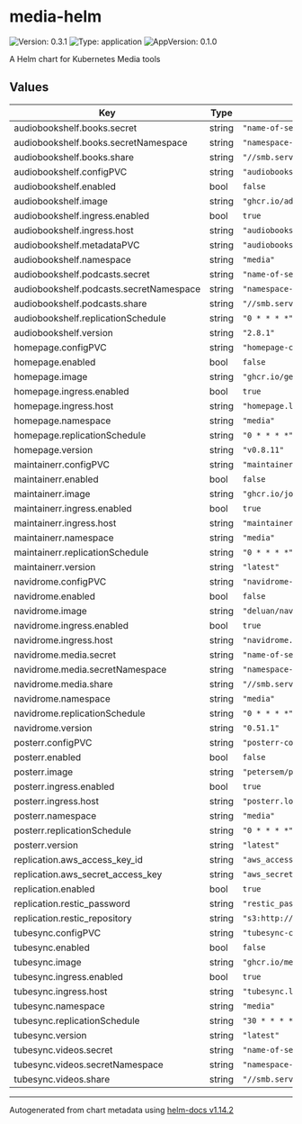 # media-helm

![Version: 0.3.1](https://img.shields.io/badge/Version-0.3.1-informational?style=flat-square) ![Type: application](https://img.shields.io/badge/Type-application-informational?style=flat-square) ![AppVersion: 0.1.0](https://img.shields.io/badge/AppVersion-0.1.0-informational?style=flat-square)

A Helm chart for Kubernetes Media tools

## Values

| Key | Type | Default | Description |
|-----|------|---------|-------------|
| audiobookshelf.books.secret | string | `"name-of-secret-with-creds"` |  |
| audiobookshelf.books.secretNamespace | string | `"namespace-holding-secret"` |  |
| audiobookshelf.books.share | string | `"//smb.server.name/share"` |  |
| audiobookshelf.configPVC | string | `"audiobookshelf-config"` |  |
| audiobookshelf.enabled | bool | `false` |  |
| audiobookshelf.image | string | `"ghcr.io/advplyr/audiobookshelf"` |  |
| audiobookshelf.ingress.enabled | bool | `true` |  |
| audiobookshelf.ingress.host | string | `"audiobookshelf.local"` |  |
| audiobookshelf.metadataPVC | string | `"audiobookshelf-metadata"` |  |
| audiobookshelf.namespace | string | `"media"` |  |
| audiobookshelf.podcasts.secret | string | `"name-of-secret-with-creds2"` |  |
| audiobookshelf.podcasts.secretNamespace | string | `"namespace-holding-secret2"` |  |
| audiobookshelf.podcasts.share | string | `"//smb.server.name/share2"` |  |
| audiobookshelf.replicationSchedule | string | `"0 * * * *"` |  |
| audiobookshelf.version | string | `"2.8.1"` |  |
| homepage.configPVC | string | `"homepage-config"` |  |
| homepage.enabled | bool | `false` |  |
| homepage.image | string | `"ghcr.io/gethomepage/homepage"` |  |
| homepage.ingress.enabled | bool | `true` |  |
| homepage.ingress.host | string | `"homepage.local"` |  |
| homepage.namespace | string | `"media"` |  |
| homepage.replicationSchedule | string | `"0 * * * *"` |  |
| homepage.version | string | `"v0.8.11"` |  |
| maintainerr.configPVC | string | `"maintainerr-config"` |  |
| maintainerr.enabled | bool | `false` |  |
| maintainerr.image | string | `"ghcr.io/jorenn92/maintainerr"` |  |
| maintainerr.ingress.enabled | bool | `true` |  |
| maintainerr.ingress.host | string | `"maintainerr.local"` |  |
| maintainerr.namespace | string | `"media"` |  |
| maintainerr.replicationSchedule | string | `"0 * * * *"` |  |
| maintainerr.version | string | `"latest"` |  |
| navidrome.configPVC | string | `"navidrome-config"` |  |
| navidrome.enabled | bool | `false` |  |
| navidrome.image | string | `"deluan/navidrome"` |  |
| navidrome.ingress.enabled | bool | `true` |  |
| navidrome.ingress.host | string | `"navidrome.local"` |  |
| navidrome.media.secret | string | `"name-of-secret-with-creds"` |  |
| navidrome.media.secretNamespace | string | `"namespace-holding-secret"` |  |
| navidrome.media.share | string | `"//smb.server.name/share"` |  |
| navidrome.namespace | string | `"media"` |  |
| navidrome.replicationSchedule | string | `"0 * * * *"` |  |
| navidrome.version | string | `"0.51.1"` |  |
| posterr.configPVC | string | `"posterr-config"` |  |
| posterr.enabled | bool | `false` |  |
| posterr.image | string | `"petersem/posterr"` |  |
| posterr.ingress.enabled | bool | `true` |  |
| posterr.ingress.host | string | `"posterr.local"` |  |
| posterr.namespace | string | `"media"` |  |
| posterr.replicationSchedule | string | `"0 * * * *"` |  |
| posterr.version | string | `"latest"` |  |
| replication.aws_access_key_id | string | `"aws_access_key_id"` |  |
| replication.aws_secret_access_key | string | `"aws_secret_access_key"` |  |
| replication.enabled | bool | `true` |  |
| replication.restic_password | string | `"restic_password"` |  |
| replication.restic_repository | string | `"s3:http://minio.local:9000"` |  |
| tubesync.configPVC | string | `"tubesync-config"` |  |
| tubesync.enabled | bool | `false` |  |
| tubesync.image | string | `"ghcr.io/meeb/tubesync"` |  |
| tubesync.ingress.enabled | bool | `true` |  |
| tubesync.ingress.host | string | `"tubesync.local"` |  |
| tubesync.namespace | string | `"media"` |  |
| tubesync.replicationSchedule | string | `"30 * * * *"` |  |
| tubesync.version | string | `"latest"` |  |
| tubesync.videos.secret | string | `"name-of-secret-with-creds"` |  |
| tubesync.videos.secretNamespace | string | `"namespace-holding-secret"` |  |
| tubesync.videos.share | string | `"//smb.server.name/share"` |  |

----------------------------------------------
Autogenerated from chart metadata using [helm-docs v1.14.2](https://github.com/norwoodj/helm-docs/releases/v1.14.2)

